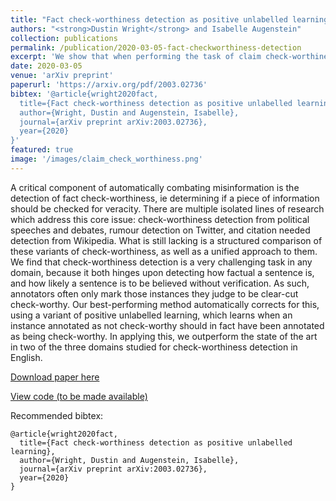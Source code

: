 ```yaml
---
title: "Fact check-worthiness detection as positive unlabelled learning"
authors: "<strong>Dustin Wright</strong> and Isabelle Augenstein"
collection: publications
permalink: /publication/2020-03-05-fact-checkworthiness-detection
excerpt: 'We show that when performing the task of claim check-worthiness detection, positive-unlabelled learning helps across multiple domains. Additionally, we highlight key similarities and differences in check-worthiness detection datasets.'
date: 2020-03-05
venue: 'arXiv preprint'
paperurl: 'https://arxiv.org/pdf/2003.02736'
bibtex: '@article{wright2020fact,
  title={Fact check-worthiness detection as positive unlabelled learning},
  author={Wright, Dustin and Augenstein, Isabelle},
  journal={arXiv preprint arXiv:2003.02736},
  year={2020}
}'
featured: true
image: '/images/claim_check_worthiness.png'
---
```

A critical component of automatically combating misinformation is the detection of fact check-worthiness, ie determining if a piece of information should be checked for veracity. There are multiple isolated lines of research which address this core issue: check-worthiness detection from political speeches and debates, rumour detection on Twitter, and citation needed detection from Wikipedia. What is still lacking is a structured comparison of these variants of check-worthiness, as well as a unified approach to them. We find that check-worthiness detection is a very challenging task in any domain, because it both hinges upon detecting how factual a sentence is, and how likely a sentence is to be believed without verification. As such, annotators often only mark those instances they judge to be clear-cut check-worthy. Our best-performing method automatically corrects for this, using a variant of positive unlabelled learning, which learns when an instance annotated as not check-worthy should in fact have been annotated as being check-worthy. In applying this, we outperform the state of the art in two of the three domains studied for check-worthiness detection in English.

[Download paper here](https://arxiv.org/pdf/2003.02736)

[View code (to be made available)](https://github.com/copenlu/check-worthiness-pu-learning)

Recommended bibtex: 

```
@article{wright2020fact,
  title={Fact check-worthiness detection as positive unlabelled learning},
  author={Wright, Dustin and Augenstein, Isabelle},
  journal={arXiv preprint arXiv:2003.02736},
  year={2020}
}
```
